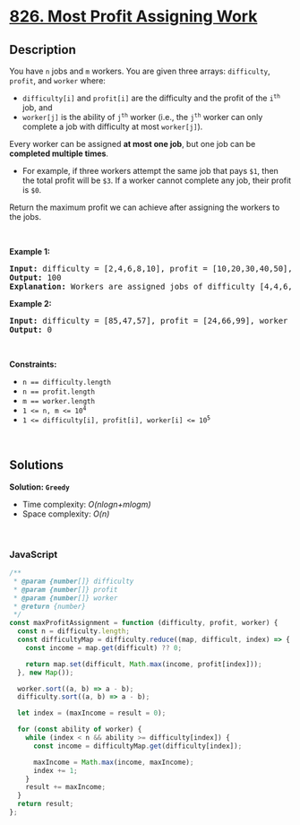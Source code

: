 # [826. Most Profit Assigning Work](https://leetcode.com/problems/most-profit-assigning-work)

## Description

<div class="elfjS" data-track-load="description_content"><p>You have <code>n</code> jobs and <code>m</code> workers. You are given three arrays: <code>difficulty</code>, <code>profit</code>, and <code>worker</code> where:</p>

<ul>
	<li><code>difficulty[i]</code> and <code>profit[i]</code> are the difficulty and the profit of the <code>i<sup>th</sup></code> job, and</li>
	<li><code>worker[j]</code> is the ability of <code>j<sup>th</sup></code> worker (i.e., the <code>j<sup>th</sup></code> worker can only complete a job with difficulty at most <code>worker[j]</code>).</li>
</ul>

<p>Every worker can be assigned <strong>at most one job</strong>, but one job can be <strong>completed multiple times</strong>.</p>

<ul>
	<li>For example, if three workers attempt the same job that pays <code>$1</code>, then the total profit will be <code>$3</code>. If a worker cannot complete any job, their profit is <code>$0</code>.</li>
</ul>

<p>Return the maximum profit we can achieve after assigning the workers to the jobs.</p>

<p>&nbsp;</p>
<p><strong class="example">Example 1:</strong></p>

<pre><strong>Input:</strong> difficulty = [2,4,6,8,10], profit = [10,20,30,40,50], worker = [4,5,6,7]
<strong>Output:</strong> 100
<strong>Explanation:</strong> Workers are assigned jobs of difficulty [4,4,6,6] and they get a profit of [20,20,30,30] separately.
</pre>

<p><strong class="example">Example 2:</strong></p>

<pre><strong>Input:</strong> difficulty = [85,47,57], profit = [24,66,99], worker = [40,25,25]
<strong>Output:</strong> 0
</pre>

<p>&nbsp;</p>
<p><strong>Constraints:</strong></p>

<ul>
	<li><code>n == difficulty.length</code></li>
	<li><code>n == profit.length</code></li>
	<li><code>m == worker.length</code></li>
	<li><code>1 &lt;= n, m &lt;= 10<sup>4</sup></code></li>
	<li><code>1 &lt;= difficulty[i], profit[i], worker[i] &lt;= 10<sup>5</sup></code></li>
</ul>
</div>

<p>&nbsp;</p>

## Solutions

**Solution: `Greedy`**

- Time complexity: <em>O(nlogn+mlogm)</em>
- Space complexity: <em>O(n)</em>

<p>&nbsp;</p>

### **JavaScript**

```js
/**
 * @param {number[]} difficulty
 * @param {number[]} profit
 * @param {number[]} worker
 * @return {number}
 */
const maxProfitAssignment = function (difficulty, profit, worker) {
  const n = difficulty.length;
  const difficultyMap = difficulty.reduce((map, difficult, index) => {
    const income = map.get(difficult) ?? 0;

    return map.set(difficult, Math.max(income, profit[index]));
  }, new Map());

  worker.sort((a, b) => a - b);
  difficulty.sort((a, b) => a - b);

  let index = (maxIncome = result = 0);

  for (const ability of worker) {
    while (index < n && ability >= difficulty[index]) {
      const income = difficultyMap.get(difficulty[index]);

      maxIncome = Math.max(income, maxIncome);
      index += 1;
    }
    result += maxIncome;
  }
  return result;
};
```
